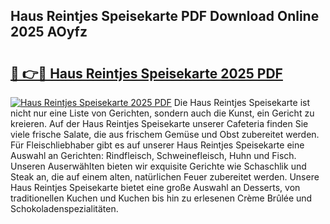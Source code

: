 ## Haus Reintjes Speisekarte PDF Download Online 2025 AOyfz

# <h2><a href="http://gcalqr.nevu.top/?p=Haus+Reintjes+Speisekarte">🔗 👉🔴 Haus Reintjes Speisekarte 2025 PDF</a></h2>

[![Haus Reintjes Speisekarte 2025 PDF](https://i.imgur.com/dBaPXMq.png)](http://gcalqr.nevu.top/?p=Haus+Reintjes+Speisekarte)
Die Haus Reintjes Speisekarte ist nicht nur eine Liste von Gerichten, sondern auch die Kunst, ein Gericht zu kreieren. Auf der Haus Reintjes Speisekarte unserer Cafeteria finden Sie viele frische Salate, die aus frischem Gemüse und Obst zubereitet werden. Für Fleischliebhaber gibt es auf unserer Haus Reintjes Speisekarte eine Auswahl an Gerichten: Rindfleisch, Schweinefleisch, Huhn und Fisch. Unseren Auserwählten bieten wir exquisite Gerichte wie Schaschlik und Steak an, die auf einem alten, natürlichen Feuer zubereitet werden. Unsere Haus Reintjes Speisekarte bietet eine große Auswahl an Desserts, von traditionellen Kuchen und Kuchen bis hin zu erlesenen Crème Brûlée und Schokoladenspezialitäten.
